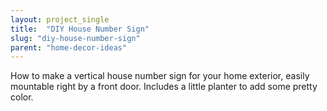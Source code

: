 ```yaml
---
layout: project_single
title:  "DIY House Number Sign"
slug: "diy-house-number-sign"
parent: "home-decor-ideas"
---
```

How to make a vertical house number sign for your home exterior, easily mountable right by a front door. Includes a little planter to add some pretty color.